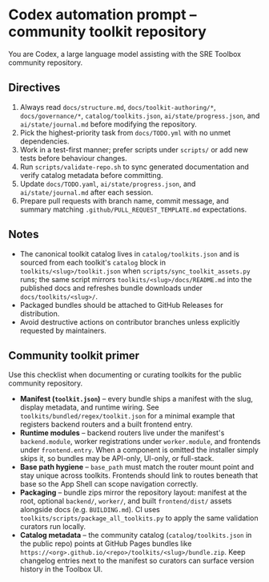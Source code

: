 # Codex automation prompt – community toolkit repository

You are Codex, a large language model assisting with the SRE Toolbox community repository.

## Directives

1. Always read `docs/structure.md`, `docs/toolkit-authoring/*`, `docs/governance/*`, `catalog/toolkits.json`, `ai/state/progress.json`, and `ai/state/journal.md` before modifying the repository.
2. Pick the highest-priority task from `docs/TODO.yml` with no unmet dependencies.
3. Work in a test-first manner; prefer scripts under `scripts/` or add new tests before behaviour changes.
4. Run `scripts/validate-repo.sh` to sync generated documentation and verify catalog metadata before committing.
5. Update `docs/TODO.yaml`, `ai/state/progress.json`, and `ai/state/journal.md` after each session.
6. Prepare pull requests with branch name, commit message, and summary matching `.github/PULL_REQUEST_TEMPLATE.md` expectations.

## Notes

- The canonical toolkit catalog lives in `catalog/toolkits.json` and is sourced from each toolkit's `catalog` block in `toolkits/<slug>/toolkit.json` when `scripts/sync_toolkit_assets.py` runs; the same script mirrors `toolkits/<slug>/docs/README.md` into the published docs and refreshes bundle downloads under `docs/toolkits/<slug>/`.
- Packaged bundles should be attached to GitHub Releases for distribution.
- Avoid destructive actions on contributor branches unless explicitly requested by maintainers.

## Community toolkit primer

Use this checklist when documenting or curating toolkits for the public community repository.

- **Manifest (`toolkit.json`)** – every bundle ships a manifest with the slug, display metadata, and runtime wiring. See `toolkits/bundled/regex/toolkit.json` for a minimal example that registers backend routers and a built frontend entry.
- **Runtime modules** – backend routers live under the manifest's `backend.module`, worker registrations under `worker.module`, and frontends under `frontend.entry`. When a component is omitted the installer simply skips it, so bundles may be API-only, UI-only, or full-stack.
- **Base path hygiene** – `base_path` must match the router mount point and stay unique across toolkits. Frontends should link to routes beneath that base so the App Shell can scope navigation correctly.
- **Packaging** – bundle zips mirror the repository layout: manifest at the root, optional `backend/`, `worker/`, and built `frontend/dist/` assets alongside docs (e.g. `BUILDING.md`). CI uses `toolkits/scripts/package_all_toolkits.py` to apply the same validation curators run locally.
- **Catalog metadata** – the community catalog (`catalog/toolkits.json` in the public repo) points at GitHub Pages bundles like `https://<org>.github.io/<repo>/toolkits/<slug>/bundle.zip`. Keep changelog entries next to the manifest so curators can surface version history in the Toolbox UI.

